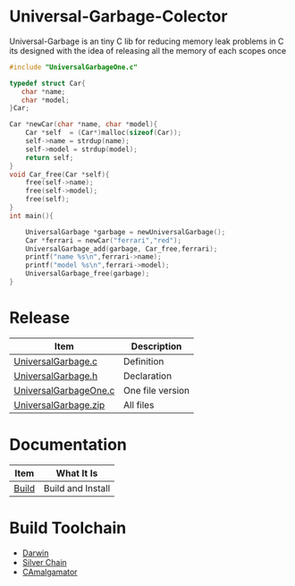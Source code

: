 

# Universal-Garbage-Colector
Universal-Garbage is an tiny C lib for reducing memory leak problems in C
its designed with the idea of releasing all the memory of each scopes once

```c
#include "UniversalGarbageOne.c"

typedef struct Car{
   char *name;
   char *model;
}Car;

Car *newCar(char *name, char *model){
    Car *self  = (Car*)malloc(sizeof(Car));
    self->name = strdup(name);
    self->model = strdup(model);
    return self;
}
void Car_free(Car *self){
    free(self->name);
    free(self->model);
    free(self);
}
int main(){

    UniversalGarbage *garbage = newUniversalGarbage();
    Car *ferrari = newCar("ferrari","red");
    UniversalGarbage_add(garbage, Car_free,ferrari);
    printf("name %s\n",ferrari->name);
    printf("model %s\n",ferrari->model);
    UniversalGarbage_free(garbage);
}

```
# Release
| Item | Description |
| --- | --- |
|[UniversalGarbage.c](https://github.com/OUIsolutions/Universal-Garbage-Colector/releases/download/3.0.0/UniversalGarbage.c)| Definition  | 
|[UniversalGarbage.h](https://github.com/OUIsolutions/Universal-Garbage-Colector/releases/download/3.0.0/UniversalGarbage.h)|Declaration|
|[UniversalGarbageOne.c](https://github.com/OUIsolutions/Universal-Garbage-Colector/releases/download/3.0.0/UniversalGarbageOne.c)| One file version|
|[UniversalGarbage.zip](https://github.com/OUIsolutions/Universal-Garbage-Colector/releases/download/3.0.0/UniversalGarbage.zip)| All files|


# Documentation

| Item          | What It Is |
|-------        |-----------|
| [Build](/docs/build_and_install.md)| Build and Install |


# Build Toolchain

* [Darwin](https://github.com/OUIsolutions/Darwin)
* [Silver Chain](https://github.com/OUIsolutions/SilverChain)
* [CAmalgamator](https://github.com/OUIsolutions/CAmalgamator)